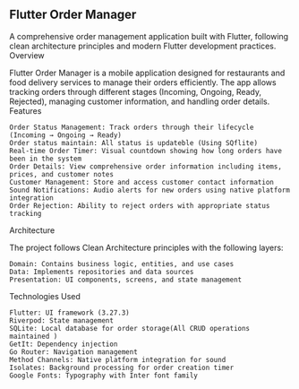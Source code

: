 ## Flutter Order Manager

A comprehensive order management application built with Flutter, following clean architecture principles and modern Flutter development practices.
Overview

Flutter Order Manager is a mobile application designed for restaurants and food delivery services to manage their orders efficiently. The app allows tracking orders through different stages (Incoming, Ongoing, Ready, Rejected), managing customer information, and handling order details.
Features

    Order Status Management: Track orders through their lifecycle (Incoming → Ongoing → Ready)
    Order status maintain: All status is updateble (Using SQflite)
    Real-time Order Timer: Visual countdown showing how long orders have been in the system
    Order Details: View comprehensive order information including items, prices, and customer notes
    Customer Management: Store and access customer contact information
    Sound Notifications: Audio alerts for new orders using native platform integration
    Order Rejection: Ability to reject orders with appropriate status tracking

Architecture

The project follows Clean Architecture principles with the following layers:

    Domain: Contains business logic, entities, and use cases
    Data: Implements repositories and data sources
    Presentation: UI components, screens, and state management

Technologies Used

    Flutter: UI framework (3.27.3)
    Riverpod: State management
    SQLite: Local database for order storage(All CRUD operations maintained )
    GetIt: Dependency injection
    Go Router: Navigation management
    Method Channels: Native platform integration for sound
    Isolates: Background processing for order creation timer
    Google Fonts: Typography with Inter font family
